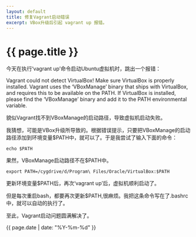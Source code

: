 ```yaml
---
layout: default
title: 修复Vagrant启动错误
excerpt: VBox升级后引起 vagrant up 报错。
---
```

{{ page.title }}
================

今天在执行‘vagrant up’命令启动Ubuntu虚拟机时，跳出一个报错：

Vagrant could not detect VirtualBox! Make sure VirtualBox is properly installed.
Vagrant uses the ‘VBoxManage’ binary that ships with VirtualBox, and requires this to be available on the PATH. If VirtualBox is installed, please find the ‘VBoxManage’ binary and add it to the PATH environmental variable.

貌似Vagrant找不到VBoxManage的启动路径，导致虚拟机启动失败。

我猜想，可能是VBox升级所导致的。根据错误提示，只要把VBoxManage的启动路径添加到环境变量$PATH中，就可以了。于是我尝试了输入下面的命令：

```
echo $PATH 
```

果然，VBoxManage启动路径不在$PATH中。

```
export PATH=/cygdrive/d/Program\ Files/Oracle/VirtualBox:$PATH
```

更新环境变量$PATH后，再次‘vagrant up’后，虚拟机顺利启动了。

但是每次重启bash，都要再次更新$PATH,很麻烦。我把这条命令写在了.bashrc中，就可以自动的执行了。

至此，Vagrant启动问题圆满解决了。

{{ page.date | date: "%Y-%m-%d" }}
